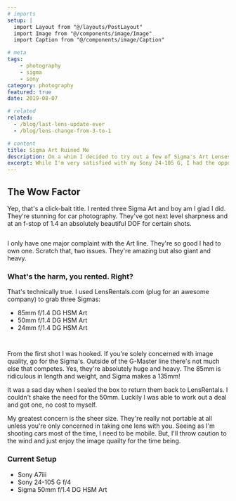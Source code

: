 ```yaml
---
# imports
setup: |
  import Layout from "@/layouts/PostLayout"
  import Image from "@/components/image/Image"
  import Caption from "@/components/image/Caption"

# meta
tags:
    - photography
    - sigma
    - sony
category: photography
featured: true
date: 2019-08-07

# related
related:
  - /blog/last-lens-update-ever
  - /blog/lens-change-from-3-to-1

# content
title: Sigma Art Ruined Me
description: On a whim I decided to try out a few of Sigma's Art Lenses. Now I have to own one. I'm blown away
excerpt: While I'm very satisfied with my Sony 24-105 G, I had the opportunity to play around with a set of Sigma Art lenses. Despite the size and weight, I love them. It's a series of lenses that sacrifices everything in the pursuit of image quality.
---
```


## The Wow Factor
Yep, that's a click-bait title. I rented three Sigma Art and boy am I glad I did. They're stunning for car photography. They've got next level sharpness and at an f-stop of 1.4 an absolutely beautiful DOF for certain shots.

<figure>
    <picture>
        <Image
            file="/shoots/2019/2019-08-17-signal-yellow-911/911s-targa_001.jpg"
            classes="solid-shadow-yellow"
        />
    </picture>
    <Caption file="/shoots/2019/2019-08-17-signal-yellow-911/911s-targa_001.jpg" />
</figure>

I only have one major complaint with the Art line. They're so good I had to own one. Scratch that, two issues. They're amazing but also giant and heavy.

### What's the harm, you rented. Right?
That's technically true. I used LensRentals.com (plug for an awesome company) to grab three Sigmas:
- 85mm f/1.4 DG HSM Art
- 50mm f/1.4 DG HSM Art
- 24mm f/1.4 DG HSM Art

<figure>
    <picture>
        <Image
            file="/shoots/2019/2019-08-17-signal-yellow-911/911s-targa_012.jpg"
            classes="solid-shadow-yellow"
        />
    </picture>
    <Caption file="/shoots/2019/2019-08-17-signal-yellow-911/911s-targa_012.jpg" />
</figure>

<figure>
    <picture>
        <Image
            file="/shoots/2019/2019-08-17-signal-yellow-911/911s-targa_008.jpg"
            classes="solid-shadow-yellow"
        />
    </picture>
    <Caption file="/shoots/2019/2019-08-17-signal-yellow-911/911s-targa_008.jpg" />
</figure>

From the first shot I was hooked. If you're solely concerned with image quality, go for the Sigma's. Outside of the G-Master line there's not much else that competes. Yes, they're absolutely huge and heavy. The 85mm is ridiculous in length and weight, and Sigma makes a 135mm!

It was a sad day when I sealed the box to return them back to LensRentals. I couldn't shake the need for the 50mm. Luckily I was able to work out a deal and got one, no cost to myself.

My greatest concern is the sheer size. They're really not portable at all unless you're only concerned in taking one lens with you. Seeing as I'm shooting cars most of the time, I need to be mobile. But, I'll throw caution to the wind and just enjoy the image quailty for the time being.

### Current Setup
- Sony A7iii
- Sony 24-105 G f/4
- Sigma 50mm f/1.4 DG HSM Art